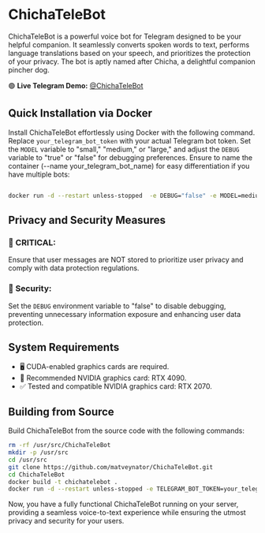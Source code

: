 # ChichaTeleBot

ChichaTeleBot is a powerful voice bot for Telegram designed to be your helpful companion. It seamlessly converts spoken words to text, performs language translations based on your speech, and prioritizes the protection of your privacy. The bot is aptly named after Chicha, a delightful companion pincher dog.

🟢 **Live Telegram Demo:** [@ChichaTeleBot](https://t.me/ChichaTeleBot)

## Quick Installation via Docker

Install ChichaTeleBot effortlessly using Docker with the following command. Replace `your_telegram_bot_token` with your actual Telegram bot token. Set the `MODEL` variable to "small," "medium," or "large," and adjust the `DEBUG` variable to "true" or "false" for debugging preferences. Ensure to name the container (--name your_telegram_bot_name) for easy differentiation if you have multiple bots:

```bash

docker run -d --restart unless-stopped  -e DEBUG="false" -e MODEL=medium -e TELEGRAM_BOT_TOKEN="your_telegram_bot_token" --name your_telegram_bot_name matveynator/chichatelebot:latest

```

## Privacy and Security Measures

### 🚨 CRITICAL:
Ensure that user messages are NOT stored to prioritize user privacy and comply with data protection regulations.

### 🔐 Security:
Set the `DEBUG` environment variable to "false" to disable debugging, preventing unnecessary information exposure and enhancing user data protection.

## System Requirements

- 🖥️ CUDA-enabled graphics cards are required.
- 🚀 Recommended NVIDIA graphics card: RTX 4090.
- ✅ Tested and compatible NVIDIA graphics card: RTX 2070.

## Building from Source

Build ChichaTeleBot from the source code with the following commands:

```bash
rm -rf /usr/src/ChichaTeleBot
mkdir -p /usr/src
cd /usr/src
git clone https://github.com/matveynator/ChichaTeleBot.git
cd ChichaTeleBot
docker build -t chichatelebot .
docker run -d --restart unless-stopped -e TELEGRAM_BOT_TOKEN=your_telegram_bot_token -e MODEL=medium -e DEBUG="false" --name your_telegram_bot_name chichatelebot
```

Now, you have a fully functional ChichaTeleBot running on your server, providing a seamless voice-to-text experience while ensuring the utmost privacy and security for your users.
